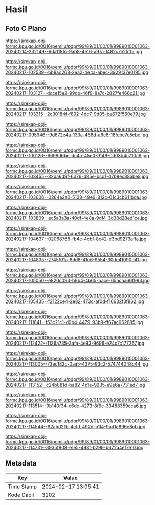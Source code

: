 # Hasil

## Foto C Plano

https://sirekap-obj-formc.kpu.go.id/0016/pemilu/pdpr/99/89/01/00/01/9989010001063-20240214-232149--6da118fc-9ab8-4e16-a97a-f482c7e25ff5.jpg

https://sirekap-obj-formc.kpu.go.id/0016/pemilu/pdpr/99/89/01/00/01/9989010001063-20240217-102539--bb8ad268-2ea2-4e4a-abec-3929137e0195.jpg

https://sirekap-obj-formc.kpu.go.id/0016/pemilu/pdpr/99/89/01/00/01/9989010001063-20240217-103127--dcce15e2-99db-46f9-8a7c-2827fe466c21.jpg

https://sirekap-obj-formc.kpu.go.id/0016/pemilu/pdpr/99/89/01/00/01/9989010001063-20240217-103315--2c30184f-f892-4dc7-9d05-be672f560e79.jpg

https://sirekap-obj-formc.kpu.go.id/0016/pemilu/pdpr/99/89/01/00/01/9989010001063-20240217-095946--9d672e4a-133a-468d-a6c8-18febc7e5cbe.jpg

https://sirekap-obj-formc.kpu.go.id/0016/pemilu/pdpr/99/89/01/00/01/9989010001063-20240217-100126--6699d6be-dc4a-45e0-9149-0d03b4c710c9.jpg

https://sirekap-obj-formc.kpu.go.id/0016/pemilu/pdpr/99/89/01/00/01/9989010001063-20240217-103455--32da6d9f-6d76-485e-bcd1-d7b8ec88abe8.jpg

https://sirekap-obj-formc.kpu.go.id/0016/pemilu/pdpr/99/89/01/00/01/9989010001063-20240217-103606--0284a2a0-5128-49e6-812c-01c3cb611bda.jpg

https://sirekap-obj-formc.kpu.go.id/0016/pemilu/pdpr/99/89/01/00/01/9989010001063-20240217-103809--ec5a3a3a-40df-4e8a-9df4-3d38d28ed1ce.jpg

https://sirekap-obj-formc.kpu.go.id/0016/pemilu/pdpr/99/89/01/00/01/9989010001063-20240217-104637--02068766-fb4e-4cbf-8c42-e3bd9273affa.jpg

https://sirekap-obj-formc.kpu.go.id/0016/pemilu/pdpr/99/89/01/00/01/9989010001063-20240217-104835--2745f01a-8dd8-41c6-9554-30de41090d41.jpg

https://sirekap-obj-formc.kpu.go.id/0016/pemilu/pdpr/99/89/01/00/01/9989010001063-20240217-105050--e820c093-b9b4-4b65-bace-65acaa66f983.jpg

https://sirekap-obj-formc.kpu.go.id/0016/pemilu/pdpr/99/89/01/00/01/9989010001063-20240217-105435--f2122ce4-2e82-473c-af0d-f16632f3f862.jpg

https://sirekap-obj-formc.kpu.go.id/0016/pemilu/pdpr/99/89/01/00/01/9989010001063-20240217-111841--f53c21c1-d9b4-4479-93b9-ff67ac962885.jpg

https://sirekap-obj-formc.kpu.go.id/0016/pemilu/pdpr/99/89/01/00/01/9989010001063-20240217-112422--1136a735-3afa-4e93-9696-e24c7c177267.jpg

https://sirekap-obj-formc.kpu.go.id/0016/pemilu/pdpr/99/89/01/00/01/9989010001063-20240217-113005--73ec182c-0aa5-4375-93c2-574744048c44.jpg

https://sirekap-obj-formc.kpu.go.id/0016/pemilu/pdpr/99/89/01/00/01/9989010001063-20240217-113152--c24b881d-ba82-4c1e-9935-e9e6a7731ed7.jpg

https://sirekap-obj-formc.kpu.go.id/0016/pemilu/pdpr/99/89/01/00/01/9989010001063-20240217-113514--9b140f34-c6dc-4273-8f9c-33488359cca6.jpg

https://sirekap-obj-formc.kpu.go.id/0016/pemilu/pdpr/99/89/01/00/01/9989010001063-20240217-114544--92abd21b-4cfd-492d-b1f4-9ad1e896e8cb.jpg

https://sirekap-obj-formc.kpu.go.id/0016/pemilu/pdpr/99/89/01/00/01/9989010001063-20240217-114731--3935f808-e1e5-493f-b299-b672a4ef7e10.jpg


## Metadata

| Key        | Value               |
| ---------- | ------------------- |
| Time Stamp | 2024-02-17 13:05:41 |
| Kode Dapil | 3102                |



